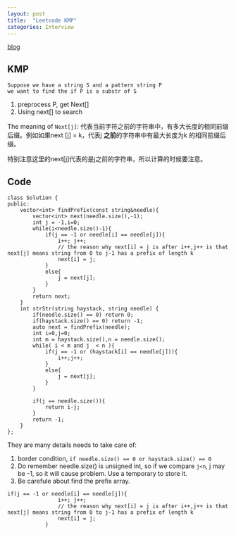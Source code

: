 ```yaml
---
layout: post
title:  "Leetcode KMP"
categories: Interview
---
```

[blog](https://blog.csdn.net/v_july_v/article/details/7041827)
## KMP
```
Suppose we have a string S and a pattern string P
we want to find the if P is a substr of S
```
1. preprocess P, get Next[]
2. Using next[] to search

The meaning of `Next[j]`: 代表当前字符之前的字符串中，有多大长度的相同前缀后缀。例如如果next [j] = k，代表j **之前**的字符串中有最大长度为k 的相同前缀后缀。

特别注意这里的next[j]代表的是j之前的字符串，所以计算的时候要注意。

## Code

```
class Solution {
public:
    vector<int> findPrefix(const string&needle){
        vector<int> next(needle.size(),-1);
        int j = -1,i=0;
        while(i<needle.size()-1){
            if(j == -1 or needle[i] == needle[j]){
                i++; j++;
                // the reason why next[i] = j is after i++,j++ is that next[j] means string from 0 to j-1 has a prefix of length k
                next[i] = j;
            }
            else{
                j = next[j];
            }
        }
        return next;
    }
    int strStr(string haystack, string needle) {
        if(needle.size() == 0) return 0;
        if(haystack.size() == 0) return -1;
        auto next = findPrefix(needle);
        int i=0,j=0;
        int m = haystack.size(),n = needle.size();
        while( i < m and j  < n ){
            if(j == -1 or (haystack[i] == needle[j])){
                i++;j++;
            }
            else{
                j = next[j];
            }
        }
        
        if(j == needle.size()){
            return i-j;
        }
        return -1;
    }
};
```

They are many details needs to take care of:
1. border condition, `if needle.size() == 0 or haystack.size() == 0`
2. Do remember needle.size() is unsigned int, so if we compare `j<n`, j may be -1, so it will cause problem. Use a temporary to store it.
3. Be carefule about find the prefix array.
```
if(j == -1 or needle[i] == needle[j]){
                i++; j++;
                // the reason why next[i] = j is after i++,j++ is that next[j] means string from 0 to j-1 has a prefix of length k
                next[i] = j;
            }
```
